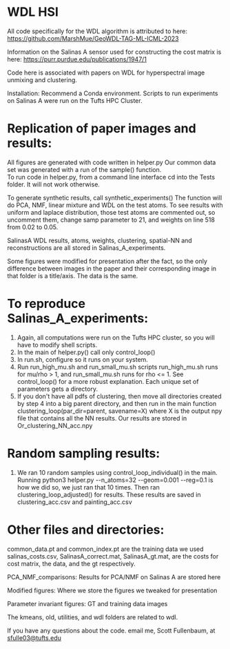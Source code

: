 # WDL HSI

All code specifically for the WDL algorithm is attributed to here: 
https://github.com/MarshMue/GeoWDL-TAG-ML-ICML-2023

Information on the Salinas A sensor used for constructing the cost matrix is here:
https://purr.purdue.edu/publications/1947/1

Code here is associated with papers on WDL for hyperspectral image unmixing and clustering.

Installation: 
Recommend a Conda environment. Scripts to run experiments on Salinas A were run
on the Tufts HPC Cluster. 

# Replication of paper images and results: 
All figures are generated with code written in helper.py
Our common data set was generated with a run of the sample() function.  
To run code in helper.py, from a command line interface cd into the Tests folder. 
It will not work otherwise.

To generate synthetic results, call synthetic_experiments()
The function will do PCA, NMF, linear mixture and WDL on the test atoms.
To see results with uniform and laplace distribution, those test atoms are
commented out, so uncomment them, change samp parameter to 21, and weights on line
518 from 0.02 to 0.05. 

SalinasA WDL results, atoms, weights, clustering, spatial-NN and reconstructions
are all stored in Salinas_A_experiments. 

Some figures were modified for presentation after the fact, so the only difference 
between images in the paper and their corresponding image in that folder is a 
title/axis. The data is the same.  

# To reproduce Salinas_A_experiments: 
1. Again, all computations were run on the Tufts HPC cluster, so you will have
to modify shell scripts.
2. In the main of helper.py() call only control_loop()
3. In run.sh, configure so it runs on your system.
4. Run run_high_mu.sh and run_small_mu.sh scripts
run_high_mu.sh runs for mu/rho > 1, and run_small_mu.sh runs for rho <= 1. See
control_loop() for a more robust explanation. Each unique set of parameters gets
a directory. 
5. If you don't have all pdfs of clustering, then move all directories created
by step 4 into a big parent directory, and then run in the main function 
clustering_loop(par_dir=parent, savename=X) where X is the output npy file
that contains all the NN results. Our results are stored in Or_clustering_NN_acc.npy

# Random sampling results:
1. We ran 10 random samples using control_loop_individual() in the main. Running
python3 helper.py --n_atoms=32 --geom=0.001 --reg=0.1 is how we did so, we just 
ran that 10 times. Then ran clustering_loop_adjusted() for results. These results
are saved in clustering_acc.csv and painting_acc.csv

# Other files and directories:
common_data.pt and common_index.pt are the training data we used
salinas_costs.csv, SalinasA_correct.mat, SalinasA_gt.mat, are the costs for cost matrix,
the data, and the gt respectively. 

PCA_NMF_comparisons: 
Results for PCA/NMF on Salinas A are stored here

Modified figures:
Where we store the figures we tweaked for presentation

Parameter invariant figures: 
GT and training data images

The kmeans, old, utilities, and wdl folders are related to wdl. 


If you have any questions about the code. email me, Scott Fullenbaum, at sfulle03@tufts.edu
